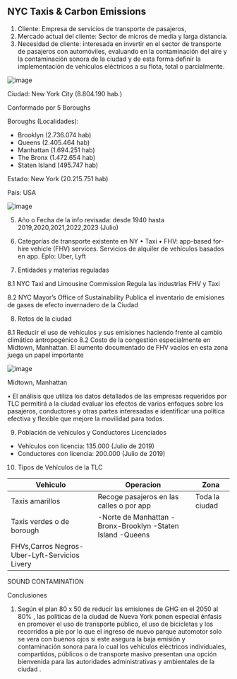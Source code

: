 ## NYC Taxis & Carbon Emissions
1)	Cliente: Empresa de servicios de transporte de pasajeros,
2)	Mercado actual del cliente: Sector de micros de media y larga distancia.
3)	Necesidad de cliente: interesada en invertir en el sector de transporte de pasajeros con automóviles, evaluando en la contaminación del aire y la contaminación sonora de la ciudad y de esta forma definir la implementación de vehículos eléctricos a su flota, total o parcialmente. 

![image](https://github.com/uriellmendezz/Final_Project_Henry/assets/115907710/e7cfa500-923d-438b-bbb8-a95b5719d406)

Ciudad: New York City (8.804.190 hab.)


Conformado por 5 Boroughs


Boroughs (Localidades): 
-	Brooklyn 		(2.736.074 hab)
-	Queens 		(2.405.464 hab)
-	Manhattan 	(1.694.251 hab)
-	The Bronx		(1.472.654 hab)
-	Staten Island	(495.747 hab)

Estado: New York (20.215.751 hab)


País: USA

![image](https://github.com/uriellmendezz/Final_Project_Henry/assets/115907710/93fbbb3b-92ac-44d5-912d-6ad368479037)

5)	Año o Fecha de la info revisada: desde 1940 hasta 2019,2020,2021,2022,2023 (Julio)

6)	Categorías de transporte existente en NY
•	Taxi
•	FHV: app-based for-hire vehicle (FHV) services. Servicios de alquiler de vehículos basados en app. Eplo: Uber, Lyft

7)	Entidades y materias reguladas

8.1 NYC Taxi and Limousine Commission
		Regula las industrias FHV y Taxi

8.2 NYC Mayor’s Office of Sustainability
		Publica el inventario de emisiones de gases de efecto invernadero de la 
Ciudad

8)	Retos de la ciudad

8.1 Reducir el uso de vehículos y sus emisiones haciendo frente al cambio climático antropogénico
8.2 Costo de la congestión especialmente en Midtown, Manhattan.
El aumento documentado de FHV vacíos en esta zona juega un papel importante

![image](https://github.com/uriellmendezz/Final_Project_Henry/assets/115907710/fd00baf0-b776-4a15-afd3-aaed5e4df3a9)

Midtown, Manhattan
 
•	El análisis que utiliza los datos detallados de las empresas requeridos por TLC permitirá a la ciudad evaluar los efectos de varios enfoques sobre los pasajeros, conductores y otras partes interesadas e identificar una política efectiva y flexible que mejore la movilidad para todos.

9)	Población de vehículos y Conductores Licenciados

-	Vehículos con licencia: 135.000 (Julio de 2019)
-	Conductores con licencia: 200.000 (Julio de 2019)

10)	Tipos de Vehículos de la TLC

|Vehiculo|Operacion|Zona|  
|---|---|---|
|Taxis amarillos|Recoge pasajeros en las calles o por app|Toda la ciudad|
|Taxis verdes o de borough|-Norte de Manhattan -Bronx-Brooklyn -Staten Island -Queens||
|FHVs,Carros Negros-Uber-Lyft-Servicios Livery|||

SOUND CONTAMINATION

 


Conclusiones

1)	Según el plan 80 x 50 de reducir las emisiones de GHG en el 2050 al 80% , las políticas de la ciudad de Nueva York ponen especial énfasis en promover el uso de transporte público, el uso de bicicletas y los recorridos a pie por lo que el ingreso de nuevo parque automotor solo se vera con buenos ojos si este asegura la baja emisión y contaminación sonora para lo cual los vehículos eléctricos individuales, compartidos, públicos o de transporte masivo presentan una opción bienvenida para las autoridades administrativas y ambientales de la ciudad .




